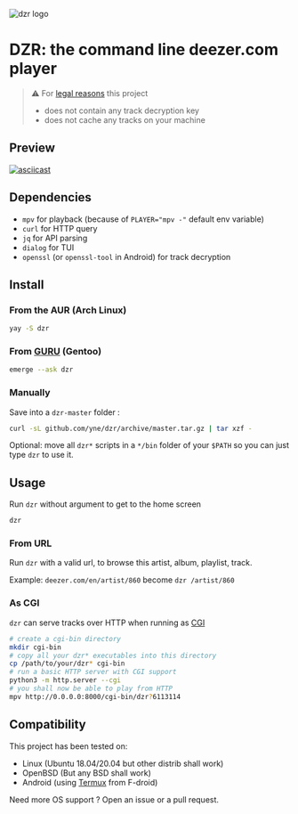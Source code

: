 ![dzr logo](.github/.logo.svg)

# DZR: the command line deezer.com player

> ⚠️ For [legal reasons](https://github.com/github/dmca/blob/master/2021/02/2021-02-10-deezer.md) this project
> - does not contain any track decryption key
> - does not cache any tracks on your machine

## Preview
[![asciicast](https://asciinema.org/a/406758.svg)](https://asciinema.org/a/406758)

## Dependencies

- `mpv` for playback (because of `PLAYER="mpv -"` default env variable)
- `curl` for HTTP query
- `jq` for API parsing
- `dialog` for TUI
- `openssl` (or `openssl-tool` in Android) for track decryption

## Install

### From the AUR (Arch Linux)

```sh
yay -S dzr
```

### From [GURU](https://github.com/gentoo/guru) (Gentoo)

```sh
emerge --ask dzr
```

### Manually

Save into a `dzr-master` folder :

```bash
curl -sL github.com/yne/dzr/archive/master.tar.gz | tar xzf -
```

Optional: move all `dzr*` scripts in a `*/bin` folder of your `$PATH` so you can just type `dzr` to use it.

## Usage

Run `dzr` without argument to get to the home screen

```sh
dzr
```

### From URL

Run `dzr` with a valid url, to browse this artist, album, playlist, track.

Example: `deezer.com/en/artist/860` become `dzr /artist/860`

### As CGI

`dzr` can serve tracks over HTTP when running as [CGI](https://en.wikipedia.org/wiki/Common_Gateway_Interface)

```sh
# create a cgi-bin directory
mkdir cgi-bin
# copy all your dzr* executables into this directory
cp /path/to/your/dzr* cgi-bin
# run a basic HTTP server with CGI support
python3 -m http.server --cgi
# you shall now be able to play from HTTP
mpv http://0.0.0.0:8000/cgi-bin/dzr?6113114
```

## Compatibility

This project has been tested on:
- Linux (Ubuntu 18.04/20.04 but other distrib shall work)
- OpenBSD (But any BSD shall work)
- Android (using [Termux](https://termux.com/) from F-droid)

Need more OS support ? Open an issue or a pull request.
